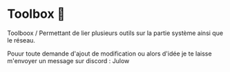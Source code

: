 # Toolbox 🧰
Toolboox / Permettant de lier plusieurs outils sur la partie système ainsi que le réseau.

Pouur toute demande d'ajout de modification ou alors d'idée je te laisse m'envoyer un message sur discord : Julow
